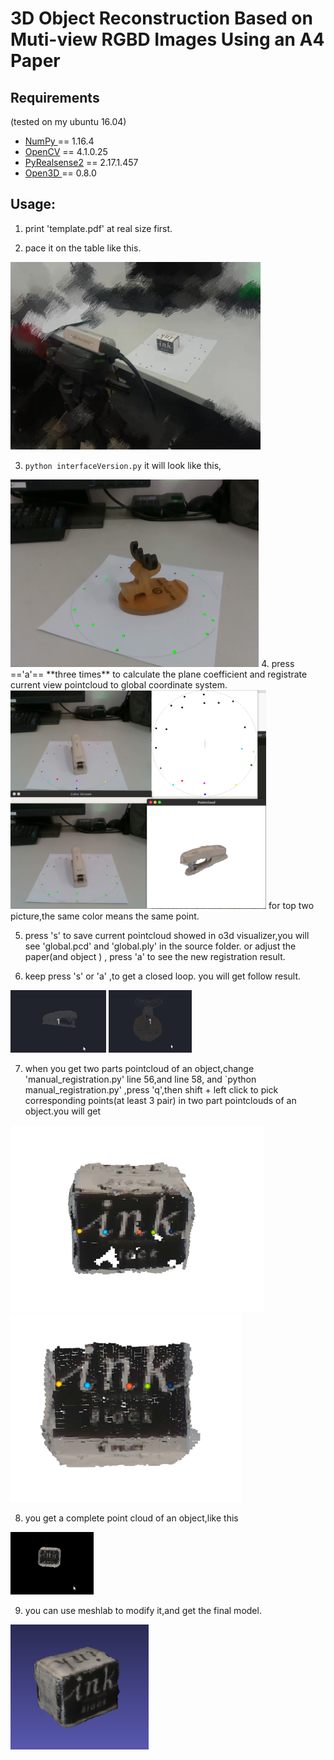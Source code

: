 # 3D Object Reconstruction Based on Muti-view RGBD Images Using an A4 Paper

## Requirements
(tested on my ubuntu 16.04)
* [NumPy ](https://pypi.org/project/numpy/) == 1.16.4 
* [OpenCV](https://pypi.org/project/opencv-python/) == 4.1.0.25  
* [PyRealsense2](https://pypi.org/project/pyrealsense2/) == 2.17.1.457  
* [Open3D ](https://github.com/IntelVCL/Open3D) == 0.8.0


## Usage:
1. print 'template.pdf' at real size first.

2. pace it on the table like this.

<img src="./doc/workbench.jpg" height="300" width="" >

3. `python interfaceVersion.py` 
it will look like this,
<img src="./doc/pic1.png" height="300" width="" >
4. press =='a'==  **three times** to calculate the plane coefficient and registrate current view pointcloud to global coordinate system.
<img src="./doc/visualization.png" height="350" width="" >
for top two picture,the same color means the same point.

5. press 's' to save current pointcloud showed in o3d visualizer,you will see 'global.pcd' and 'global.ply' in the source folder.
or adjust the paper(and object ) , press 'a' to see the new registration result. 

6. keep press 's' or 'a' ,to get a closed loop.
you will get follow result.
<img src="./doc/stapler.gif" height="100" width="" >
<img src="./doc/deer.gif" height="100" width="" >

7. when you get two parts pointcloud of an object,change 'manual_registration.py' line 56,and line 58, and `python manual_registration.py' ,press 'q',then shift + left click to pick corresponding points(at least 3 pair) in two part pointclouds of an object.you will get 
<img src="./doc/ink_1.png" height="300" width="" >
<img src="./doc/ink_2.png" height="300" width="" >

8. you get a complete point cloud of an object,like this
<img src="./doc/ink_box.gif" height="100" width="" >

9. you can use meshlab to modify it,and get the final model.
<img src="./doc/ink_box3.png" height="200" width="" >